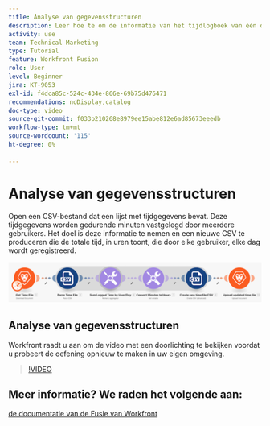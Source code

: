 ```yaml
---
title: Analyse van gegevensstructuren
description: Leer hoe te om de informatie van het tijdlogboek van één dossier te nemen, het om te zetten, en een nieuw dossier met de getransformeerde gegevens te produceren in  [!DNL Adobe Workfront Fusion].
activity: use
team: Technical Marketing
type: Tutorial
feature: Workfront Fusion
role: User
level: Beginner
jira: KT-9053
exl-id: f4dca85c-524c-434e-866e-69b75d476471
recommendations: noDisplay,catalog
doc-type: video
source-git-commit: f033b210268e8979ee15abe812e6ad85673eeedb
workflow-type: tm+mt
source-wordcount: '115'
ht-degree: 0%

---
```


# Analyse van gegevensstructuren

Open een CSV-bestand dat een lijst met tijdgegevens bevat. Deze tijdgegevens worden gedurende minuten vastgelegd door meerdere gebruikers. Het doel is deze informatie te nemen en een nieuwe CSV te produceren die de totale tijd, in uren toont, die door elke gebruiker, elke dag wordt geregistreerd.

![ een beeld van een scenario van de Fusie ](assets/data-structures-and-data-stores-1.png)

## Analyse van gegevensstructuren

Workfront raadt u aan om de video met een doorlichting te bekijken voordat u probeert de oefening opnieuw te maken in uw eigen omgeving.

>[!VIDEO](https://video.tv.adobe.com/v/335294/?quality=12&learn=on)



## Meer informatie? We raden het volgende aan:

[ de documentatie van de Fusie van Workfront ](https://experienceleague.adobe.com/docs/workfront/using/adobe-workfront-fusion/workfront-fusion-2.html?lang=en)
